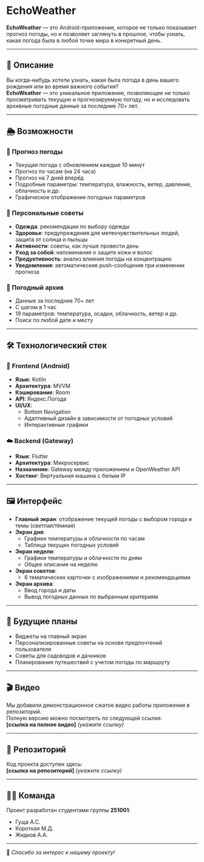 # EchoWeather

**EchoWeather** — это Android-приложение, которое не только показывает прогноз погоды, но и позволяет заглянуть в прошлое, чтобы узнать, какая погода была в любой точке мира в конкретный день.

---

## 📌 Описание

Вы когда-нибудь хотели узнать, какая была погода в день вашего рождения или во время важного события?  
**EchoWeather** — это уникальное приложение, позволяющее не только просматривать текущую и прогнозируемую погоду, но и исследовать архивные погодные данные за последние 70+ лет.

---

## 🌦️ Возможности

### 🔹 Прогноз погоды
- Текущая погода с обновлением каждые 10 минут
- Прогноз по часам (на 24 часа)
- Прогноз на 7 дней вперёд
- Подробные параметры: температура, влажность, ветер, давление, облачность и др.
- Графическое отображение погодных параметров

### 🔹 Персональные советы
- **Одежда**: рекомендации по выбору одежды
- **Здоровье**: предупреждения для метеочувствительных людей, защита от солнца и пыльцы
- **Активности**: советы, как лучше провести день
- **Уход за собой**: напоминания о защите кожи и волос
- **Продуктивность**: анализ влияния погоды на концентрацию
- **Уведомления**: автоматические push-сообщения при изменении прогноза

### 🔹 Погодный архив
- Данные за последние 70+ лет
- С шагом в 1 час
- 19 параметров: температура, осадки, облачность, ветер и др.
- Поиск по любой дате и месту

---

## 🛠️ Технологический стек

### 📱 Frontend (Android)
- **Язык**: Kotlin
- **Архитектура**: MVVM
- **Кэширование**: Room
- **API**: Яндекс.Погода
- **UI/UX**:
  - Bottom Navigation
  - Адаптивный дизайн в зависимости от погодных условий
  - Интерактивные графики

### ☁️ Backend (Gateway)
- **Язык**: Flutter
- **Архитектура**: Микросервис
- **Назначение**: Gateway между приложением и OpenWeather API
- **Хостинг**: Виртуальная машина с белым IP

---

## 🖼️ Интерфейс

- **Главный экран**: отображение текущей погоды с выбором города и темы (светлая/тёмная)
- **Экран дня**:
  - Графики температуры и облачности по часам
  - Таблица текущих погодных условий
- **Экран недели**:
  - Графики температуры и облачности по дням
  - Общее описание на неделю
- **Экран советов**:
  - 6 тематических карточек с изображениями и рекомендациями
- **Экран архива**:
  - Ввод города и даты
  - Вывод погодных данных по выбранным критериям

---

## 🚀 Будущие планы

- Виджеты на главный экран
- Персонализированные советы на основе предпочтений пользователя
- Советы для садоводов и дачников
- Планирование путешествий с учетом погоды по маршруту

---

## 🎬 Видео

Мы добавили демонстрационное сжатое видео работы приложения в репозиторий.  
Полную версию можно посмотреть по следующей ссылке:  
**[ссылка на полное видео]** *(укажите ссылку)*

---

## 📁 Репозиторий

Код проекта доступен здесь:  
**[ссылка на репозиторий]** *(укажите ссылку)*

---

## 👨‍💻 Команда

Проект разработан студентами группы **251001**:
- Гуща А.С.
- Короткая М.Д.
- Жидков А.А.

---

📍 *Спасибо за интерес к нашему проекту!*
